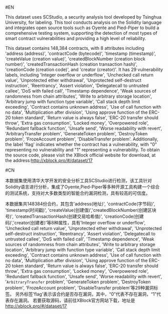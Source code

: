 #EN

This dataset uses SCStudio, a security analysis tool developed by Tsinghua University, for labeling. This tool conducts analysis on the Solidity language and integrates open source tools such as Oyente and Pied-Piper to build a comprehensive testing system, supporting the detection of most types of smart contract vulnerabilities and providing a high level of reliability.

This dataset contains 148,384 contracts, with 8 attributes including 'address (address)', 'contractCode (bytecode)', 'timestamp (timestamp)', 'createValue (creation value)', 'createdBlockNumber (creation block number)', 'createdTransactionHash (creation transaction hash)', 'creationCode (creation code)', and 'creator (creator)'. It has 29 vulnerability labels, including 'Integer overflow or underflow', 'Unchecked call return value', 'Unprotected ether withdrawal', 'Unprotected self-destruct instruction', 'Reentrancy', 'Assert violation', 'Delegatecall to untrusted callee', 'DoS with failed call', 'Timestamp dependence', 'Weak sources of randomness from chain attributes', 'Write to arbitrary storage location', 'Arbitrary jump with function type variable', 'Call stack depth limit exceeding', 'Contract contains unknown address', 'Use of call function with no data', 'Multiplication after division', 'Using approve function of the ERC-20 token standard', 'Return value is always false', 'ERC-20 transfer should throw', 'Extra gas consumption', 'Locked money', 'Overpowered role', 'Redundant fallback function', 'Unsafe send', 'Worse readability with revert', 'ArbitraryTransfer problem', 'GenerateToken problem', 'DestroyToken problem', 'FrozeAccount problem', 'DisableTransfer problem'. Additionally, the label 'flag' indicates whether the contract has a vulnerability, with "0" representing no vulnerability and "1" representing a vulnerability. To obtain the source code, please visit the XBlock official website for download, at the address:http://xblock.pro/#/dataset/17


#CN

本数据集使用清华大学开发的安全分析工具SCStudio进行检测，该工具针对Solidity语言进行分析，集成了Oyente,Pied-Piper等多种开源工具构建一个综合的测试系统，支持对大多数类型的智能合约漏洞检测，具有较高的可信度。

本数据集共148384份合约，其包含'address(地址)', 'contractCode(字节码)', 'timestamp(时间戳)', 'createValue(创建值)','createdBlockNumber(创建区块号)', 'createdTransactionHash(创建交易哈希值)', 'creationCode(创建码)','creator(创建者)'等8种属性，具有'Integer overflow or underflow',
  'Unchecked call return value', 'Unprotected ether withdrawal',
  'Unprotected self-destruct instruction', 'Reentrancy',
  'Assert violation', 'Delegatecall to untrusted callee',
  'DoS with failed call', 'Timestamp dependence',
  'Weak sources of randomness from chain attributes',
  'Write to arbitrary storage location',
  'Arbitrary jump with function type variable',
  'Call stack depth limit exceeding', 'Contract contains unknown address',
  'Use of call function with no data', 'Multiplication after division',
  'Using approve function of the ERC-20 token standard',
  'Return value is always false', 'ERC-20 transfer should throw',
  'Extra gas consumption', 'Locked money', 'Overpowered role',
  'Redundant fallback function', 'Unsafe send',
  'Worse readability with revert', '`ArbitraryTransfer` problem',
  'GenerateToken problem', 'DestroyToken problem', 'FrozeAccount problem',
  'DisableTransfer problem'等29种漏洞标签。
另外标签'flag'表示该合约是否存在漏洞，其中，“0”代表不存在漏洞，“1”代表存在漏洞。
若要获取源码，请前往XBlock官方网站下载，地址是 http://xblock.pro/#/dataset/17
